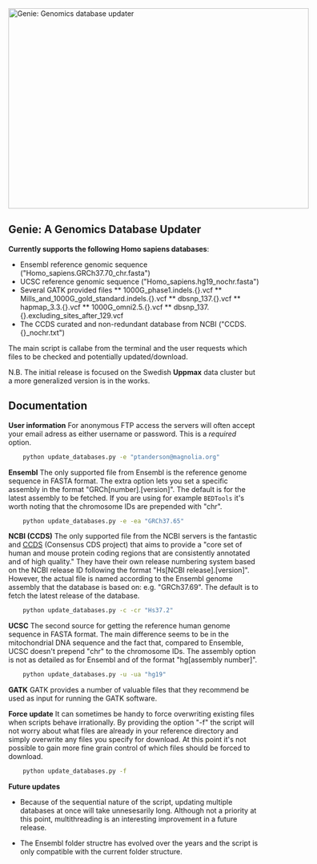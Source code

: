 <div style="width: 600px; margin: 0 auto;">
	<img src="https://dl.dropbox.com/u/116686/genie-logo.png" width="600" height="400" alt="Genie: Genomics database updater">
</div>

## Genie: A Genomics Database Updater

__Currently supports the following Homo sapiens databases__:
* Ensembl reference genomic sequence ("Homo_sapiens.GRCh37.70_chr.fasta")
* UCSC reference genomic sequence ("Homo_sapiens.hg19_nochr.fasta")
* Several GATK provided files
** 1000G_phase1.indels.{}.vcf
** Mills_and_1000G_gold_standard.indels.{}.vcf
** dbsnp_137.{}.vcf
** hapmap_3.3.{}.vcf
** 1000G_omni2.5.{}.vcf
** dbsnp_137.{}.excluding_sites_after_129.vcf
* The CCDS curated and non-redundant database from NCBI ("CCDS.{}_nochr.txt")

The main script is callabe from the terminal and the user requests which files to be checked and potentially updated/download.

N.B. The initial release is focused on the Swedish **Uppmax** data cluster but a more generalized version is in the works.

## Documentation

**User information**
For anonymous FTP access the servers will often accept your email adress as either username or password. This is a *required* option.

```bash
	python update_databases.py -e "ptanderson@magnolia.org"
```

**Ensembl**
The only supported file from Ensembl is the reference genome sequence in FASTA format. The extra option lets you set a specific assembly in the format "GRCh[number].[version]". The default is for the latest assembly to be fetched. If you are using for example `BEDTools` it's worth noting that the chromosome IDs are prepended with "chr".

```bash
	python update_databases.py -e -ea "GRCh37.65"
```

**NCBI (CCDS)**
The only supported file from the NCBI servers is the fantastic and [CCDS](http://www.ncbi.nlm.nih.gov/CCDS/CcdsBrowse.cgi) (Consensus CDS project) that aims to provide a "core set of human and mouse protein coding regions that are consistently annotated and of high quality." They have their own release numbering system based on the NCBI release ID following the format "Hs[NCBI release].[version]". However, the actual file is named according to the Ensembl genome assembly that the database is based on: e.g. "GRCh37.69". The default is to fetch the latest release of the database.

```bash
	python update_databases.py -c -cr "Hs37.2"
```

**UCSC**
The second source for getting the reference human genome sequence in FASTA format. The main difference seems to be in the mitochondrial DNA sequence and the fact that, compared to Ensemble, UCSC doesn't prepend "chr" to the chromosome IDs. The assembly option is not as detailed as for Ensembl and of the format "hg[assembly number]".

```bash
	python update_databases.py -u -ua "hg19"
```

**GATK**
GATK provides a number of valuable files that they recommend be used as input for running the GATK software. 

**Force update**
It can sometimes be handy to force overwriting existing files when scripts behave irrationally. By providing the option "-f" the script will not worry about what files are already in your reference directory and simply overwrite any files you specify for download. At this point it's not possible to gain more fine grain control of which files should be forced to download.

```bash
	python update_databases.py -f
```

**Future updates**
* Because of the sequential nature of the script, updating multiple databases at once will take unnesesarily long. Although not a priority at this point, multithreading is an interesting improvement in a future release.

* The Ensembl folder structre has evolved over the years and the script is only compatible with the current folder structure.